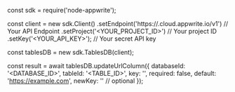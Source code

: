 const sdk = require('node-appwrite');

const client = new sdk.Client()
    .setEndpoint('https://<REGION>.cloud.appwrite.io/v1') // Your API Endpoint
    .setProject('<YOUR_PROJECT_ID>') // Your project ID
    .setKey('<YOUR_API_KEY>'); // Your secret API key

const tablesDB = new sdk.TablesDB(client);

const result = await tablesDB.updateUrlColumn({
    databaseId: '<DATABASE_ID>',
    tableId: '<TABLE_ID>',
    key: '',
    required: false,
    default: 'https://example.com',
    newKey: '' // optional
});
